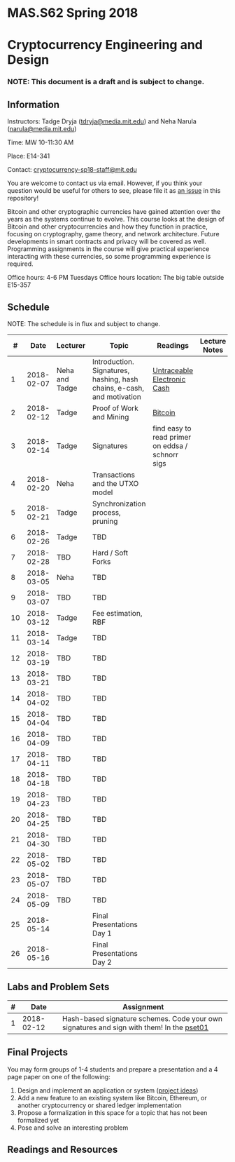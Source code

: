 # MAS.S62 Spring 2018
# Cryptocurrency Engineering and Design

### NOTE:  This document is a draft and is subject to change.

## Information

Instructors:  Tadge Dryja ([tdryja@media.mit.edu](tdryja@media.mit.edu)) and Neha Narula ([narula@media.mit.edu](narula@media.mit.edu))

Time:  MW 10-11:30 AM 

Place:  E14-341

Contact: [cryptocurrency-sp18-staff@mit.edu](cryptocurrency-sp18-staff@mit.edu)

You are welcome to contact us via email.  However, if you think your
question would be useful for others to see, please file it as [an issue](https://github.com/mit-dci/mas.s62/issues)
in this repository!

Bitcoin and other cryptographic currencies have gained attention over
the years as the systems continue to evolve.  This course looks at the
design of Bitcoin and other cryptocurrencies and how they function in
practice, focusing on cryptography, game theory, and network
architecture.  Future developments in smart contracts and privacy will
be covered as well.  Programming assignments in the course will give
practical experience interacting with these currencies, so some
programming experience is required.

Office hours: 4-6 PM Tuesdays
Office hours location:  The big table outside E15-357

## Schedule

NOTE:  The schedule is in flux and subject to change.


| # | Date | Lecturer | Topic | Readings | Lecture Notes |
|---|------|----------|-------|----------|---------------|
| 1 | 2018-02-07 | Neha and Tadge | Introduction. Signatures, hashing, hash chains, e-cash, and motivation | [Untraceable Electronic Cash](http://www.wisdom.weizmann.ac.il/~/naor/PAPERS/untrace.pdf) |  |
| 2 | 2018-02-12 | Tadge | Proof of Work and Mining | [Bitcoin](http://www.bitcoin.org/bitcoin.pdf) | |
| 3 | 2018-02-14 | Tadge | Signatures | find easy to read primer on eddsa / schnorr sigs | |
| 4 | 2018-02-20 | Neha | Transactions and the UTXO model | | |
| 5 | 2018-02-21 | Tadge | Synchronization process, pruning | | |
| 6 | 2018-02-26 | Tadge | TBD | | |
| 7 | 2018-02-28 | TBD | Hard / Soft Forks | | |
| 8 | 2018-03-05 | Neha | TBD |  | |
| 9 | 2018-03-07 | TBD | TBD |  | |
| 10 | 2018-03-12 | Tadge | Fee estimation, RBF | | |
| 11 | 2018-03-14 | Tadge | TBD | | |
| 12 | 2018-03-19 | TBD | TBD | | |
| 13 | 2018-03-21 | TBD | TBD | | |
| 14 | 2018-04-02 | TBD | TBD | | |
| 15 | 2018-04-04 | TBD | TBD | | |
| 16 | 2018-04-09 | TBD | TBD | | |
| 17 | 2018-04-11 | TBD | TBD | | |
| 18 | 2018-04-18 | TBD | TBD | | |
| 19 | 2018-04-23 | TBD | TBD | | |
| 20 | 2018-04-25 | TBD | TBD | | |
| 21 | 2018-04-30 | TBD | TBD | | |
| 22 | 2018-05-02 | TBD | TBD | | |
| 23 | 2018-05-07 | TBD | TBD | | |
| 24 | 2018-05-09 | TBD | TBD | | |
| 25 | 2018-05-14 | | Final Presentations Day 1 | | |
| 26 | 2018-05-16 | | Final Presentations Day 2 | | |

## Labs and Problem Sets

| # | Date | Assignment | 
|---|------|------------|
| 1 | 2018-02-12 | Hash-based signature schemes.  Code your own signatures and sign with them! In the [pset01](https://github.com/mit-dci/mas.s62/tree/master/pset01) |


## Final Projects

You may form groups of 1-4 students and prepare a
presentation and a 4 page paper on one of the following:

1.  Design and implement an application or system ([project ideas](projects.md))
2.  Add a new feature to an existing system like Bitcoin, Ethereum, or another cryptocurrency or shared ledger implementation
3.  Propose a formalization in this space for a topic that has not been formalized yet  
4.  Pose and solve an interesting problem

## Readings and Resources
